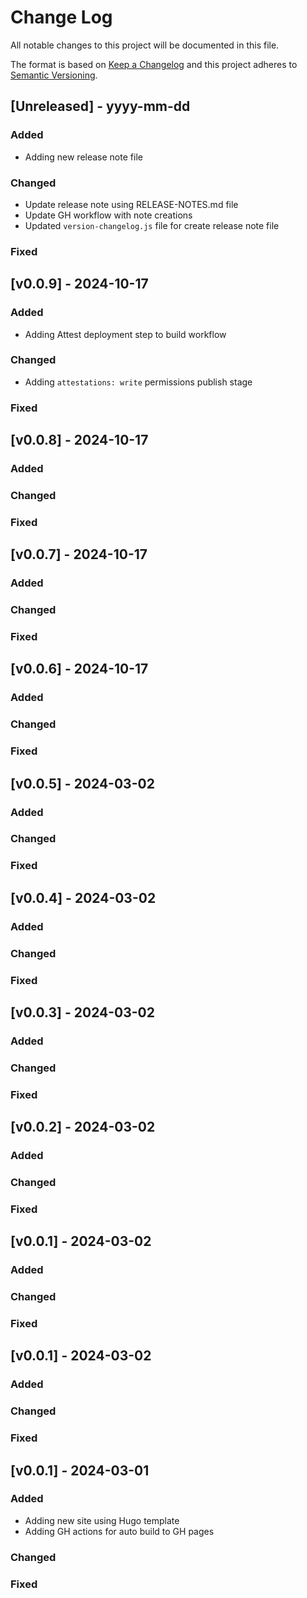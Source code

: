 # Change Log

All notable changes to this project will be documented in this file.

The format is based on [Keep a Changelog](http://keepachangelog.com/)
and this project adheres to [Semantic Versioning](http://semver.org/).

## [Unreleased] - yyyy-mm-dd

### Added
 - Adding new release note file

### Changed
 - Update release note using RELEASE-NOTES.md file
 - Update GH workflow with note creations
 - Updated `version-changelog.js` file for create release note file

### Fixed

## [v0.0.9] - 2024-10-17

### Added
 - Adding Attest deployment step to build workflow

### Changed
 - Adding `attestations: write` permissions publish stage 

### Fixed

## [v0.0.8] - 2024-10-17

### Added

### Changed

### Fixed

## [v0.0.7] - 2024-10-17

### Added

### Changed

### Fixed

## [v0.0.6] - 2024-10-17

### Added

### Changed

### Fixed

## [v0.0.5] - 2024-03-02

### Added

### Changed

### Fixed

## [v0.0.4] - 2024-03-02

### Added

### Changed

### Fixed

## [v0.0.3] - 2024-03-02

### Added

### Changed

### Fixed

## [v0.0.2] - 2024-03-02

### Added

### Changed

### Fixed

## [v0.0.1] - 2024-03-02

### Added

### Changed

### Fixed

## [v0.0.1] - 2024-03-02

### Added

### Changed

### Fixed

## [v0.0.1] - 2024-03-01

### Added
- Adding new site using Hugo template
- Adding GH actions for auto build to GH pages 

### Changed

### Fixed
